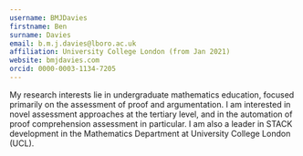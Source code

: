 ```yaml
---
username: BMJDavies
firstname: Ben
surname: Davies
email: b.m.j.davies@lboro.ac.uk
affiliation: University College London (from Jan 2021)
website: bmjdavies.com
orcid: 0000-0003-1134-7205
---
```

My research interests lie in undergraduate mathematics education, focused primarily on the assessment of proof and argumentation. I am
interested in novel assessment approaches at the tertiary level, and in the automation of proof comprehension assessment in particular. I am
also a leader in STACK development in the Mathematics Department at University College London (UCL).
